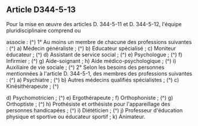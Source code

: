 ## Article D344-5-13

Pour la mise en œuvre des articles D. 344-5-11 et D. 344-5-12, l'équipe pluridisciplinaire comprend ou

associe : (^)
1° Au moins un membre de chacune des professions suivantes : (^)
a) Médecin généraliste ; (^)
b) Educateur spécialisé ;
c) Moniteur éducateur ; (^)
d) Assistant de service social ; (^)
e) Psychologue ; (^)
f) Infirmier ; (^)
g) Aide-soignant ;
h) Aide médico-psychologique ; (^)
i) Auxiliaire de vie sociale ; (^)
2° Selon les besoins des personnes mentionnées à l'article D. 344-5-1, des membres des professions
suivantes : (^)
a) Psychiatre ; (^)
b) Autres médecins qualifiés spécialistes ; (^)
c) Kinésithérapeute ; (^)


d) Psychomotricien ; (^)
e) Ergothérapeute ;
f) Orthophoniste ; (^)
g) Orthoptiste ; (^)
h) Prothésiste et orthésiste pour l'appareillage des personnes handicapées ; (^)
i) Diététicien ; (^)
j) Professeur d'éducation physique et sportive ou éducateur sportif ;
k) Animateur.

